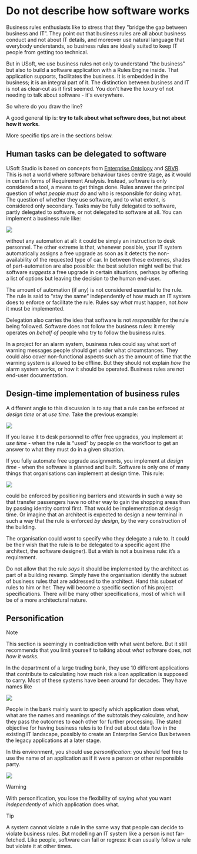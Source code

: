 # Do not describe how software works

Business rules enthusiasts like to stress that they "bridge the gap between business and IT”. They point out that business rules are all about business conduct and not about IT details, and moreover use natural language that everybody understands, so business rules are ideally suited to keep IT people from getting too technical.

But in USoft, we use business rules not only to understand "the business” but also to build a software application with a Rules Engine inside. That application supports, facilitates the business. It is embedded in the business; it is an integral part of it. The distinction between business and IT is not as clear-cut as it first seemed. You don't have the luxury of not needing to talk about software - it's everywhere.

So where do you draw the line?

A good general tip is: **try to talk about what software does, but not about how it works.**

More specific tips are in the sections below.

## Human tasks can be delegated to software

USoft Studio is based on concepts from [Enterprise Ontology](/docs/Business%20rules/Positioning%20business%20rules/Enterprise%20Ontology.md) and [SBVR](/docs/Business%20rules/Positioning%20business%20rules/Semantics%20of%20Business%20Vocabulary%20and%20Rules%20SBVR.md). This is not a world where software behaviour takes centre stage, as it would in certain forms of Requirement Analysis. Instead, software is only considered a tool, a means to get things done. Rules answer the principal question of *what people must do* and who is responsible for doing what. The question of whether they use software, and to what extent, is considered only secondary. Tasks may be fully delegated to software, partly delegated to software, or not delegated to software at all. You can implement a business rule like:

![](/api/Business%20rules/How%20to%20model%20a%20vocabulary%20successfully/assets/55747b6e-0eaa-4d02-b335-75833baf4c37.png)

without any automation at all: it could be simply an instruction to desk personnel. The other extreme is that, whenever possible, your IT system automatically assigns a free upgrade as soon as it detects the non-availability of the requested type of car. In between these extremes, shades of part-automation are also possible: the best solution might well be that software *suggests* a free upgrade in certain situations, perhaps by offering a list of options but leaving the decision to the human end-user.

The amount of automation (if any) is not considered essential to the rule. The rule is said to “stay the same” independently of how much an IT system does to enforce or facilitate the rule. Rules say *what* must happen, not *how* it must be implemented.

Delegation also carries the idea that software is not *responsible* for the rule being followed. Software does not follow the business rules: it merely operates *on behalf of* people who try to follow the business rules.

In a project for an alarm system, business rules could say what sort of warning messages people should get under what circumstances. They could also cover non-functional aspects such as the amount of time that the warning system is allowed to be offline. But they should not explain *how* the alarm system works, or how it should be operated. Business rules are not end-user documentation.

## Design-time implementation of business rules

A different angle to this discussion is to say that a rule can be enforced at *design* *time* or at *use time.* Take the previous example:

![](/api/Business%20rules/How%20to%20model%20a%20vocabulary%20successfully/assets/55747b6e-0eaa-4d02-b335-75833baf4c37.png)

If you leave it to desk personnel to offer free upgrades, you implement at *use time* - when the rule is “used” by people on the workfloor to get an answer to what they must do in a given situation.

If you fully automate free upgrade assignments, you implement at *design time* - when the software is planned and built. Software is only one of many things that organisations can implement at design time. This rule:

![](/api/Business%20rules/How%20to%20model%20a%20vocabulary%20successfully/assets/0dc1cc48-04a1-44ba-812a-7e307390e37f.png)

could be enforced by positioning barriers and stewards in such a way so that transfer passengers have no other way to gain the shopping areas than by passing identity control first. That would be implementation at design time. Or imagine that an architect is expected to design a new terminal in such a way that the rule is enforced *by design*, by the very construction of the building.

The organisation could *want* to specify who they delegate a rule to. It could be their wish that the rule is to be delegated to a specific agent (the architect, the software designer). But a wish is not a business rule: it’s a requirement.

Do not allow that the rule *says* it should be implemented by the architect as part of a building revamp. Simply have the organisation identify the subset of business rules that are addressed to the architect. Hand this subset of rules to him or her. They will become a specific section of his project specifications. There will be many other specifications, most of which will be of a more architectural nature.

## Personification

> [!NOTE]
> This section is seemingly in contradiction with what went before. But it still recommends that you limit yourself to talking about *what* software does, not *how* *it works.*

In the department of a large trading bank, they use 10 different applications that contribute to calculating how much risk a loan application is supposed to carry. Most of these systems have been around for decades. They have names like

![](/api/Business%20rules/How%20to%20model%20a%20vocabulary%20successfully/assets/50b0633b-0c82-4468-baf9-43cef581ae6c.png)

People in the bank mainly want to specify which application does what, what are the names and meanings of the subtotals they calculate, and how they pass the outcomes to each other for further processing. The stated objective for having business rules is to find out about data flow in the existing IT landscape, possibly to create an Enterprise Service Bus between the legacy applications at a later stage.

In this environment, you should use *personification*: you should feel free to use the name of an application as if it were a person or other responsible party.

![](/api/Business%20rules/How%20to%20model%20a%20vocabulary%20successfully/assets/9f7bb304-0f90-4c8e-8e19-e429d65e8f4c.png)

> [!WARNING]
> With personification, you lose the flexibility of saying what you want *independently* of which application does what.

> [!TIP]
> A system cannot violate a rule in the same way that people can decide to violate business rules. But modelling an IT system like a person is not far-fetched. Like people, software can fail or regress: it can usually follow a rule but violate it at other times.